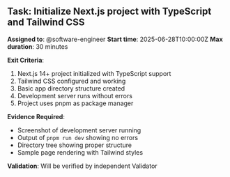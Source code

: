 ## Task: Initialize Next.js project with TypeScript and Tailwind CSS
**Assigned to**: @software-engineer
**Start time**: 2025-06-28T10:00:00Z
**Max duration**: 30 minutes

**Exit Criteria**:
1. Next.js 14+ project initialized with TypeScript support
2. Tailwind CSS configured and working
3. Basic app directory structure created
4. Development server runs without errors
5. Project uses pnpm as package manager

**Evidence Required**:
- Screenshot of development server running
- Output of `pnpm run dev` showing no errors
- Directory tree showing proper structure
- Sample page rendering with Tailwind styles

**Validation**: Will be verified by independent Validator
